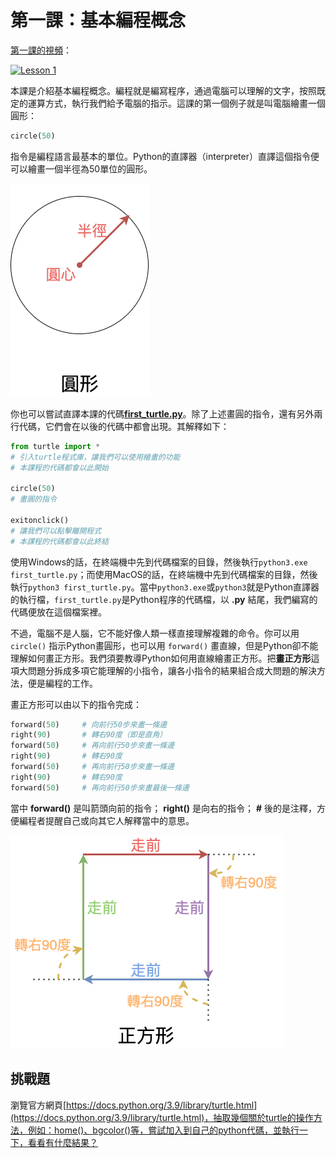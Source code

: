 # 第一課：基本編程概念

[第一課的視頻](https://youtu.be/Yf94am_VaUo)：

[![Lesson 1](https://img.youtube.com/vi/Yf94am_VaUo/0.jpg)](https://youtu.be/Yf94am_VaUo)

本課是介紹基本編程概念。編程就是編寫程序，通過電腦可以理解的文字，按照既定的運算方式，執行我們給予電腦的指示。這課的第一個例子就是叫電腦繪畫一個圓形：
```python
circle(50)
```
指令是編程語言最基本的單位。Python的直譯器（interpreter）直譯這個指令便可以繪畫一個半徑為50單位的圓形。

![Explain Circle](explain_circle.png)

你也可以嘗試直譯本課的代碼[**first_turtle.py**](first_tutle.py)。除了上述畫圓的指令，還有另外兩行代碼，它們會在以後的代碼中都會出現。其解釋如下：
```python
from turtle import *
# 引入turtle程式庫，讓我們可以使用繪畫的功能
# 本課程的代碼都會以此開始

circle(50)
# 畫圓的指令

exitonclick()
# 讓我們可以點擊離開程式
# 本課程的代碼都會以此終結
```

使用Windows的話，在終端機中先到代碼檔案的目錄，然後執行`python3.exe first_turtle.py`；而使用MacOS的話，在終端機中先到代碼檔案的目錄，然後執行`python3 first_turtle.py`。當中`python3.exe`或`python3`就是Python直譯器的執行檔，`first_turtle.py`是Python程序的代碼檔，以 **.py** 結尾，我們編寫的代碼便放在這個檔案裡。

不過，電腦不是人腦，它不能好像人類一樣直接理解複雜的命令。你可以用 `circle()` 指示Python畫圓形，也可以用 `forward()` 畫直線，但是Python卻不能理解如何畫正方形。我們須要教導Python如何用直線繪畫正方形。把**畫正方形**這項大問題分拆成多項它能理解的小指令，讓各小指令的結果組合成大問題的解決方法，便是編程的工作。

畫正方形可以由以下的指令完成：
```python
forward(50)     # 向前行50步來畫一條邊
right(90)       # 轉右90度（即是直角）
forward(50)     # 再向前行50步來畫一條邊
right(90)       # 轉右90度
forward(50)     # 再向前行50步來畫一條邊
right(90)       # 轉右90度
forward(50)     # 再向前行50步來畫最後一條邊
```
當中 **forward()** 是叫箭頭向前的指令； **right()** 是向右的指令； **#** 後的是注釋，方便編程者提醒自己或向其它人解釋當中的意思。

![Explain Square](explain_square.png)

## 挑戰題

瀏覽官方網頁[https://docs.python.org/3.9/library/turtle.html](https://docs.python.org/3.9/library/turtle.html)，抽取幾個關於turtle的操作方法，例如：home()、bgcolor()等，嘗試加入到自己的python代碼，並執行一下，看看有什麼結果？
